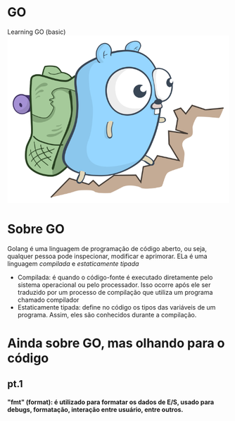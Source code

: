# GO
Learning GO (basic)
<img src="/assets/climb.png">

# Sobre GO

Golang é uma linguagem de programação de código aberto, ou seja, qualquer pessoa pode inspecionar, modificar e aprimorar. ELa é uma linguagem *compilada* e *estaticamente tipada*
  * Compilada: é quando o código-fonte é executado diretamente pelo sistema operacional ou pelo processador. Isso ocorre após ele ser traduzido por um processo de compilação que utiliza um programa chamado compilador
  * Estaticamente tipada: define no código os tipos das variáveis de um programa. Assim, eles são conhecidos durante a compilação.

# Ainda sobre GO, mas olhando para o código 

## pt.1

#### "fmt" (format): é utilizado para formatar os dados de E/S, usado para debugs, formatação, interação entre usuário, entre outros.

